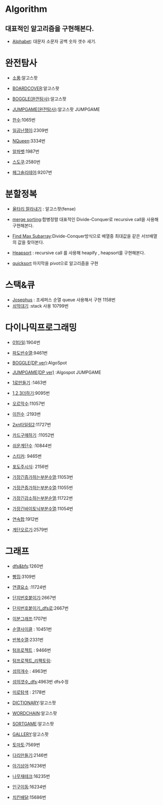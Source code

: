 # Algorithm



## 대표적인 알고리즘을 구현해본다.


* [Alphabet](https://github.com/ParkJiSu28/Algorithm/blob/master/Alphabet_lower_upper_space_number_count.cpp "alphabet"): 대문자 소문자 공백 숫자 갯수 새기.
 
# 완전탐사
* [소풍](https://github.com/ParkJiSu28/Algorithm/blob/master/%EC%86%8C%ED%92%8D.cpp "소풍"):알고스팟
* [BOARDCOVER](https://github.com/ParkJiSu28/Algorithm/blob/master/BOARDCOVER.cpp "알고스팟"):알고스팟

* [BOGGLE(완전탐사)](https://github.com/ParkJiSu28/Algorithm/blob/master/BOGGLE(%EC%99%84%EC%A0%84%ED%83%90%EC%82%AC).cpp):알고스팟

* [JUMPGAME(완전탐사)](https://github.com/ParkJiSu28/Algorithm/blob/master/jumpgame(%EC%99%84%EC%A0%84%ED%83%90%EC%83%89ver).cpp):알고스팟 JUMPGAME

* [한수](https://github.com/ParkJiSu28/Algorithm/blob/master/%ED%95%9C%EC%88%98.cpp):1065번

* [일곱난쟁이](https://github.com/ParkJiSu28/Algorithm/blob/master/%EC%9D%BC%EA%B3%B1%EB%82%9C%EC%9F%81%EC%9D%B4.cpp):2309번

* [NQueen](https://github.com/ParkJiSu28/Algorithm/blob/master/NQueen.cpp):3334번

* [알파벳](https://github.com/ParkJiSu28/Algorithm/blob/master/%EC%95%8C%ED%8C%8C%EB%B2%B3.cpp):1987번

* [스도쿠](https://github.com/ParkJiSu28/Algorithm/blob/master/%EC%8A%A4%EB%8F%84%EC%BF%A0.cpp):2580번

* [페그솔리테어](https://github.com/ParkJiSu28/Algorithm/blob/master/%ED%8E%98%EA%B7%B8%EC%86%94%ED%85%8C%EB%A6%AC%EC%96%B4.cpp):9207번

# 분할정복
* [율타리 잘라내기](https://github.com/ParkJiSu28/Algorithm/blob/master/%EC%9A%B8%ED%83%80%EB%A6%AC%EC%9E%98%EB%9D%BC%EB%82%B4%EA%B8%B0.cpp) : 알고스팟(fense)
* [merge sorting](https://github.com/ParkJiSu28/Algorithm/blob/master/Merge_sorting.cpp "merge"):합병정렬 대표적인 Divide-Conquer로 recursive call을 사용해 구현해본다.

* [Find Max Subarray](https://github.com/ParkJiSu28/Algorithm/blob/master/max_subarray.cpp "find"):Divide-Conquer방식으로 배열중 최대값을 같은 서브배열의 값을 찾아본다.
 

* [Heapsort](https://github.com/ParkJiSu28/Algorithm/blob/master/heapsort.cpp "heap") : recursive call 를 사용해 heapify , heapsort를 구현해본다. 



* [quicksort](https://github.com/ParkJiSu28/Algorithm/blob/master/quicksort.cpp)  마지막을 pivot으로 알고리즘을 구현

#  스택&큐

* [Josephus](https://github.com/ParkJiSu28/Algorithm/blob/master/josephus.cpp "조세퍼스") : 조세퍼스 순열 queue 사용해서 구현 1158번
* [쇠막대기](https://github.com/ParkJiSu28/Algorithm/blob/master/%EC%87%A0%EB%A7%89%EB%8C%80%EA%B8%B0.cpp "10799") :stack 사용  10799번


# 다이나믹프로그래밍
* [01타일](https://github.com/ParkJiSu28/Algorithm/blob/master/타일.cpp):1904번

* [파도반수열](https://github.com/ParkJiSu28/Algorithm/blob/master/%ED%8C%8C%EB%8F%84%EB%B0%98%EC%88%98%EC%97%B4.cpp):9461번

* [BOGGLE(DP ver)](https://github.com/ParkJiSu28/Algorithm/blob/master/BOGGLE(DP%20ver).cpp):AlgoSpot
* [JUMPGAME(DP ver)](https://github.com/ParkJiSu28/Algorithm/blob/master/jumpgame(DP%20ver).cpp) :Algospot JUMPGAME

* [1로만들기](https://github.com/ParkJiSu28/Algorithm/blob/master/1%EB%A1%9C%EB%A7%8C%EB%93%A4%EA%B8%B0.cpp "make") :1463번
* [1,2,3더하기](https://github.com/ParkJiSu28/Algorithm/blob/master/1%2C2%2C3%EB%8D%94%ED%95%98%EA%B8%B0.cpp "9095"):9095번

* [오르막수](https://github.com/ParkJiSu28/Algorithm/blob/master/%EC%98%A4%EB%A5%B4%EB%A7%89%EC%88%98.cpp "11057"):11057번

* [이친수](https://github.com/ParkJiSu28/Algorithm/blob/master/%EC%9D%B4%EC%B9%9C%EC%88%98.cpp "2193") :2193번

* [2xn타일링2](https://github.com/ParkJiSu28/Algorithm/blob/master/2xn%ED%83%80%EC%9D%BC%EB%A7%812.cpp "11727"):11727번

* [카드구매하기](https://github.com/ParkJiSu28/Algorithm/blob/master/%EC%B9%B4%EB%93%9C%EA%B5%AC%EB%A7%A4%ED%95%98%EA%B8%B0.cpp "11052") :11052번

* [쉬운계단수](https://github.com/ParkJiSu28/Algorithm/blob/master/%EC%89%AC%EC%9A%B4%EA%B3%84%EB%8B%A8%EC%88%98.cpp "10844") :10844번

* [스티커](https://github.com/ParkJiSu28/Algorithm/blob/master/%EC%8A%A4%ED%8B%B0%EC%BB%A4.cpp "9465"): 9465번

* [포도주시식](https://github.com/ParkJiSu28/Algorithm/blob/master/%ED%8F%AC%EB%8F%84%EC%A3%BC.cpp "포도주시식"): 2156번
* [가장긴증가하는부분수열](https://github.com/ParkJiSu28/Algorithm/blob/master/%EA%B0%80%EC%9E%A5%EA%B8%B4%EC%A6%9D%EA%B0%80%ED%95%98%EB%8A%94%EB%B6%80%EB%B6%84%EC%88%98%EC%97%B4.cpp):11053번

* [가장큰증가하는부분수열](https://github.com/ParkJiSu28/Algorithm/blob/master/%EA%B0%80%EC%9E%A5%ED%81%B0%EC%A6%9D%EA%B0%80%ED%95%98%EB%8A%94%EB%B6%80%EB%B6%84%EC%88%98%EC%97%B4.cpp):11055번

* [가장긴감소하는부분순열](https://github.com/ParkJiSu28/Algorithm/blob/master/%EA%B0%80%EC%9E%A5%EA%B8%B4%EA%B0%90%EC%86%8C%ED%95%98%EB%8A%94%EB%B6%80%EB%B6%84%EC%88%98%EC%97%B4.cpp):11722번

* [가장긴바이토닉부분수열](https://github.com/ParkJiSu28/Algorithm/blob/master/%EA%B0%80%EC%9E%A5%EA%B8%B4%EB%B0%94%EC%9D%B4%ED%86%A0%EB%8B%89%EB%B6%80%EB%B6%84%EC%88%98%EC%97%B4.cpp):11054번

* [연속합](https://github.com/ParkJiSu28/Algorithm/blob/master/%EC%97%B0%EC%86%8D%ED%95%A9.cpp):1912번

* [계단오르기](https://github.com/ParkJiSu28/Algorithm/blob/master/%EA%B3%84%EB%8B%A8%EC%98%A4%EB%A5%B4%EA%B8%B0.cpp):2579번 

# 그래프
* [dfs&bfs](https://github.com/ParkJiSu28/Algorithm/blob/master/dfs_bfs.cpp):1260번

* [빵집](https://github.com/ParkJiSu28/Algorithm/blob/master/%EB%B9%B5%EC%A7%91.cpp):3109번

* [연결요소](https://github.com/ParkJiSu28/Algorithm/blob/master/%EC%97%B0%EA%B2%B0%EC%9A%94%EC%86%8C.cpp) :11724번

* [단지번호붙이기](https://github.com/ParkJiSu28/Algorithm/blob/master/단지번호붙이기.cpp):2667번

* [단지번호붙이기_dfs로](https://github.com/ParkJiSu28/Algorithm/blob/master/%EB%8B%A8%EC%A7%80%EB%B2%88%ED%98%B8%EB%B6%99%EC%9D%B4%EA%B8%B0_dfs.cpp):2667번

* [이분그래프](https://github.com/ParkJiSu28/Algorithm/blob/master/이분그래프.cpp):1707번

* [순열사이클](https://github.com/ParkJiSu28/Algorithm/blob/master/순열사이클.cpp) : 10451번

* [반복수열](https://github.com/ParkJiSu28/Algorithm/blob/master/반복수열.cpp):2331번

* [텀프로젝트](https://github.com/ParkJiSu28/Algorithm/blob/master/텀프로젝트.cpp) : 9466번
* [텀프로젝트_리팩토링](https://github.com/ParkJiSu28/Algorithm/blob/master/%ED%85%80%ED%94%84%EB%A1%9C%EC%A0%9D%ED%8A%B8_%EC%88%98%EC%A0%95.cpp):

*  [섬의개수](https://github.com/ParkJiSu28/Algorithm/blob/master/섬의개수.cpp) : 4963번

* [섬의갯수_dfs](https://github.com/ParkJiSu28/Algorithm/blob/master/%EC%84%AC%EC%9D%98%EA%B0%AF%EC%88%98_dfs.cpp):4963번 dfs수정

* [미로탐색](https://github.com/ParkJiSu28/Algorithm/blob/master/미로탐색.cpp) : 2178번

* [DICTIONARY](https://github.com/ParkJiSu28/Algorithm/blob/master/DICTIONARY.cpp):알고스팟

* [WORDCHAIN](https://github.com/ParkJiSu28/Algorithm/blob/master/WORDCHAIN.cpp):알고스팟

* [SORTGAME](https://github.com/ParkJiSu28/Algorithm/blob/master/SORTGAME.cpp):알고스팟

* [GALLERY](https://github.com/ParkJiSu28/Algorithm/blob/master/GALLERY.cpp):알고스팟

* [토마토](https://github.com/ParkJiSu28/Algorithm/blob/master/%ED%86%A0%EB%A7%88%ED%86%A0.cpp):7569번

* [다리만들기](https://github.com/ParkJiSu28/Algorithm/blob/master/%EB%8B%A4%EB%A6%AC%EB%A7%8C%EB%93%A4%EA%B8%B0.cpp):2146번

* [아기상어](https://github.com/ParkJiSu28/Algorithm/blob/master/%EC%95%84%EA%B8%B0%EC%83%81%EC%96%B4.cpp):16236번
 
* [나무재테크](https://github.com/ParkJiSu28/Algorithm/blob/master/%EB%82%98%EB%AC%B4%EC%9E%AC%ED%85%8C%ED%81%AC.cpp
):16235번

* [인구이동](https://github.com/ParkJiSu28/Algorithm/blob/master/%EC%9D%B8%EA%B5%AC%EC%9D%B4%EB%8F%99.cpp):16234번

* [치킨배달](https://github.com/ParkJiSu28/Algorithm/blob/master/%EC%B9%98%ED%82%A8%EB%B0%B0%EB%8B%AC.cpp):15686번
